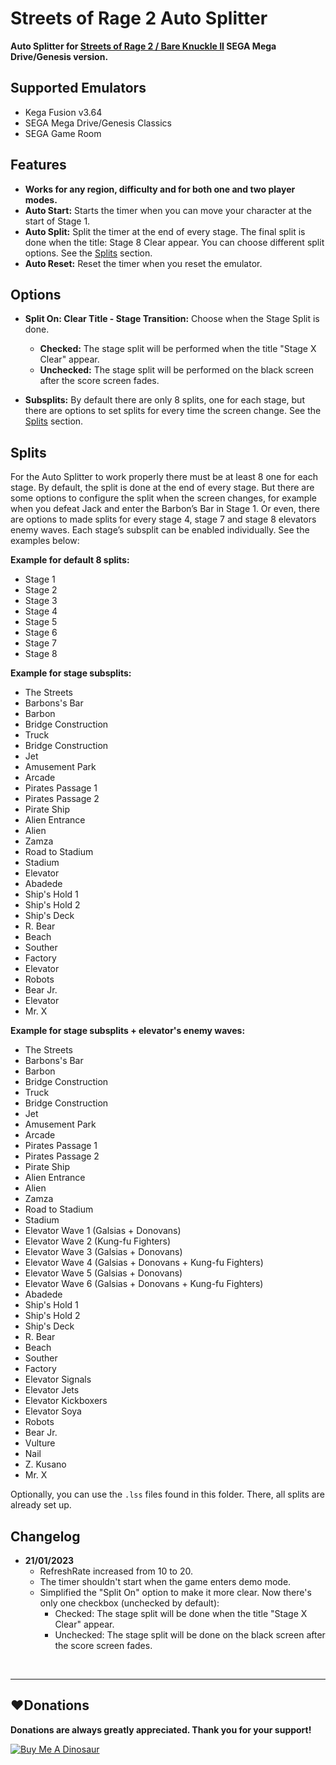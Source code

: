 # Streets of Rage 2 Auto Splitter

**Auto Splitter for [Streets of Rage 2 / Bare Knuckle II](https://en.wikipedia.org/wiki/Streets_of_Rage_2) SEGA Mega Drive/Genesis version.**

## Supported Emulators
* Kega Fusion v3.64
* SEGA Mega Drive/Genesis Classics
* SEGA Game Room

## Features
* **Works for any region, difficulty and for both one and two player modes.**
* **Auto Start:** Starts the timer when you can move your character at the start of Stage 1.
* **Auto Split:** Split the timer at the end of every stage. The final split is done when the title: Stage 8 Clear appear. You can choose different split options. See the [Splits](#splits) section.
* **Auto Reset:** Reset the timer when you reset the emulator.

## Options
* **Split On: Clear Title - Stage Transition:** Choose when the Stage Split is done.
	* **Checked:** The stage split will be performed when the title \"Stage X Clear\" appear. 
	* **Unchecked:** The stage split will be performed on the black screen after the score screen fades.
	
* **Subsplits:** By default there are only 8 splits, one for each stage, but there are options to set splits for every time the screen change. See the [Splits](#splits) section.

## Splits
For the Auto Splitter to work properly there must be at least 8 one for each stage. By default, the split is done at the end of every stage. But there are some options to configure the split when the screen changes, for example when you defeat Jack and enter the Barbon’s Bar in Stage 1. Or even, there are options to made splits for every stage 4, stage 7 and stage 8 elevators enemy waves. Each stage’s subsplit can be enabled individually. See the examples below:

**Example for default 8 splits:**
* Stage 1
* Stage 2
* Stage 3
* Stage 4
* Stage 5
* Stage 6
* Stage 7
* Stage 8


**Example for stage subsplits:**
* The Streets
* Barbons's Bar
* Barbon
* Bridge Construction
* Truck
* Bridge Construction
* Jet
* Amusement Park
* Arcade
* Pirates Passage 1
* Pirates Passage 2
* Pirate Ship
* Alien Entrance
* Alien
* Zamza
* Road to Stadium
* Stadium
* Elevator
* Abadede
* Ship's Hold 1
* Ship's Hold 2
* Ship's Deck
* R. Bear
* Beach
* Souther
* Factory
* Elevator
* Robots
* Bear Jr.
* Elevator
* Mr. X


**Example for stage subsplits + elevator's enemy waves:**
* The Streets
* Barbons's Bar
* Barbon
* Bridge Construction
* Truck
* Bridge Construction
* Jet
* Amusement Park
* Arcade
* Pirates Passage 1
* Pirates Passage 2
* Pirate Ship
* Alien Entrance
* Alien
* Zamza
* Road to Stadium
* Stadium
* Elevator Wave 1 (Galsias + Donovans)
* Elevator Wave 2 (Kung-fu Fighters)
* Elevator Wave 3 (Galsias + Donovans)
* Elevator Wave 4 (Galsias + Donovans + Kung-fu Fighters)
* Elevator Wave 5 (Galsias + Donovans)
* Elevator Wave 6 (Galsias + Donovans + Kung-fu Fighters)
* Abadede
* Ship's Hold 1
* Ship's Hold 2
* Ship's Deck
* R. Bear
* Beach
* Souther
* Factory
* Elevator Signals
* Elevator Jets
* Elevator Kickboxers
* Elevator Soya
* Robots
* Bear Jr.
* Vulture
* Nail
* Z. Kusano
* Mr. X

Optionally, you can use the `.lss` files found in this folder. There, all splits are already set up.

## Changelog
- **21/01/2023**
  - RefreshRate increased from 10 to 20.
  - The timer shouldn't start when the game enters demo mode.
  - Simplified the "Split On" option to make it more clear. Now there's only one checkbox (unchecked by default):
	- Checked: The stage split will be done when the title \"Stage X Clear\" appear.
  	- Unchecked: The stage split will be done on the black screen after the score screen fades.
	
<br>

------------
## :heart:Donations
**Donations are always greatly appreciated. Thank you for your support!**

<a href="https://www.buymeacoffee.com/devilquest" target="_blank"><img src="https://i.imgur.com/RHHFQWs.png" alt="Buy Me A Dinosaur"></a>